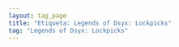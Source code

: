 ```yaml
---
layout: tag_page
title: "Etiqueta: Legends of Dsyx: Lockpicks"
tag: "Legends of Dsyx: Lockpicks"
---
```

